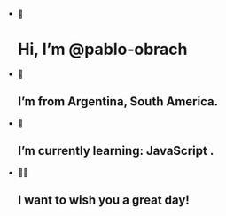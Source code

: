- 👋<h1> Hi, I’m @pablo-obrach</h1>
- 👀 <h2>I’m from Argentina, South America.</h2>
- 🌱 <h2> I’m currently learning: JavaScript . </h2>
- 🐱‍👤 <h2> I want to wish you a great day!</h2>


<!---
pablo-obrach/pablo-obrach is a ✨ special ✨ repository because its `README.md` (this file) appears on your GitHub profile.
You can click the Preview link to take a look at your changes.
--->
